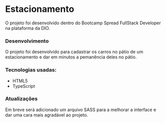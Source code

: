 # Estacionamento

O projeto foi desenvolvido dentro do Bootcamp Spread FullStack Developer na plataforma da DIO.

### Desenvolvimento

O projeto foi desenvolvido para cadastrar os carros no pátio de um estacionamento e dar em minutos a pemanência deles no pátio.

### Tecnologias usadas:

- HTML5
- TypeScript

### Atualizações

Em breve será adicionado um arquivo SASS para a melhorar a interface e dar uma cara mais agradável ao projeto.
